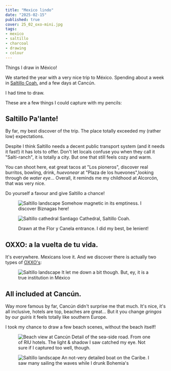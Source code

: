 ```yaml
---
title: "Mexico lindo"
date: "2025-02-15"
published: true
cover: 25_02_oxo-mini.jpg
tags:
- mexico
- saltillo
- charcoal
- drawing
- colour
---
```


Things I draw in México!

<!-- excerpt -->

We started the year with a very nice trip to México. Spending about a week in [Saltillo Coah.](https://en.wikipedia.org/wiki/Saltillo) and a few days at Cancún.

I had time to draw. 

These are a few things I could capture with my pencils: 

## Saltillo Pa'lante!

By far, my best discover of the trip. The place totally exceeded my (rather low) expectations.

Despite I think Saltillo needs a decent public transport system (and it needs it fast!) it has lots to offer. Don't let locals confuse you when they call it "Salti-ranch", it is totally a city. But one that still feels cozy and warm. 

You can shoot here, eat great tacos at "Los pioneros", discover real burritos, bowling, drink, _huevonear_ at "Plaza de los huevones",looking through de _water eye_... Overall, it reminds me my childhood at Alcorcón, that was very nice.

Do yourself a favour and give Saltillo a chance!

<figure class="text-center flex justify-center flex-col">
<img src="/assets/img/posts/25_02_Saltillo-landscape.jpg" alt="Saltillo landscape" />
<caption>
Somehow magnetic in its emptiness. I discover Biznagas here! 
</caption>
</figure>

<figure class="text-center flex justify-center flex-col">
<img src="/assets/img/posts/25_02_Saltillo-catedral.jpg" alt="Saltillo cathedral" />
<caption>
Santiago Cathedral, Saltillo Coah. 

Drawn at the Flor y Canela entrance. I did my best, be lenient! 
</caption>
</figure>

## OXXO: a la vuelta de tu vida.

It's everywhere. Mexicans love it. And we discover there is actually two types of [OXXO's](https://en.wikipedia.org/wiki/Oxxo):

<figure class="text-center flex justify-center flex-col">
<img src="/assets/img/posts/25_02_oxxo.jpg" alt="Saltillo landscape" />
<caption>
It let me down a bit though. But, ey, it is a true institution in México 
</caption>
</figure>

## All included at Cancún.

Way more famous by far, Cancún didn't surprise me that much. It's nice, it's all inclusive, hotels are top, beaches are great... But it you change _gringos_ by our _guiris_ it feels totally like southern Europe.

I took my chance to draw a few beach scenes, without the beach itself! 

<figure class="text-center flex justify-center flex-col">
<img src="/assets/img/posts/25_02_beach-cancun.jpg" alt="Beach view at Cancún" />
<caption>
Detail of the sea-side road. From one of RIU hotels. The light & shadow I saw catched my eye. Not sure if I captured too well, though. 
</caption>
</figure>

<figure class="text-center flex justify-center flex-col">
<img src="/assets/img/posts/25_02_sail-cancun.jpg" alt="Saltillo landscape" />
<caption>
An not-very detailed boat on the Caribe. I saw many sailing the waves while I drunk Bohemia's
</caption>
</figure>
